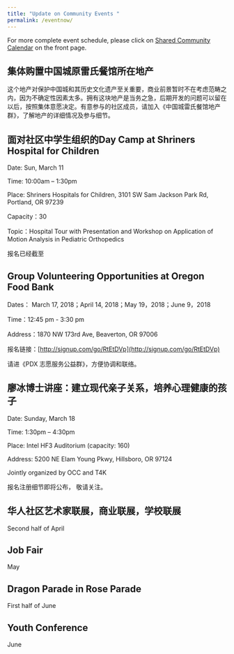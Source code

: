 ```yaml
---
title: "Update on Community Events "
permalink: /eventnow/
---
```


For more complete event schedule, please click on [Shared Community Calendar](http://pdxchinese.org/events/) on the front page.

## 集体购置中国城原雷氏餐馆所在地产

这个地产对保护中国城和其历史文化遗产至关重要，商业前景暂时不在考虑范畴之内，因为不确定性因素太多。拥有这块地产是当务之急，后期开发的问题可以留在以后，按照集体意愿决定。有意参与的社区成员，请加入《中国城雷氏餐馆地产群》，了解地产的详细情况及参与细节。

## 面对社区中学生组织的Day Camp at Shriners Hospital for Children

Date: Sun, March 11

Time: 10:00am – 1:30pm

Place: Shriners Hospitals for Children, 3101 SW Sam Jackson Park Rd, Portland, OR 97239

Capacity：30

Topic：Hospital Tour with Presentation and Workshop on Application of Motion Analysis in Pediatric Orthopedics

报名已经截至

## Group Volunteering Opportunities at Oregon Food Bank

Dates： March 17, 2018；April 14, 2018；May 19，2018；June 9，2018

Time：12:45 pm - 3:30 pm

Address：1870 NW 173rd Ave, Beaverton, OR 97006

报名链接：[http://signup.com/go/RtEtDVp](http://signup.com/go/RtEtDVp)

请进《PDX 志愿服务公益群》，方便协调和联络。


## 廖冰博士讲座：建立现代亲子关系，培养心理健康的孩子

Date: Sunday, March 18

Time: 1:30pm – 4:30pm

Place: Intel HF3 Auditorium (capacity: 160)

Address: 5200 NE Elam Young Pkwy, Hillsboro, OR 97124

Jointly organized by OCC and T4K

报名注册细节即将公布， 敬请关注。

## 华人社区艺术家联展，商业联展，学校联展

Second half of April

## Job Fair

May

## Dragon Parade in Rose Parade

First half of June

## Youth Conference

June
